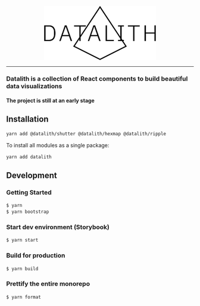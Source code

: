 <p align="center">
  <img src="./assets/logo.svg" width="300px" />
</p>

---

### Datalith is a collection of React components to build beautiful data visualizations

#### The project is still at an early stage

## Installation

```sh
yarn add @datalith/shutter @datalith/hexmap @datalith/ripple
```

To install all modules as a single package:

```sh
yarn add datalith
```

## Development

### Getting Started

```bash
$ yarn
$ yarn bootstrap
```

### Start dev environment (Storybook)

```bash
$ yarn start
```

### Build for production

```bash
$ yarn build
```

### Prettify the entire monorepo

```bash
$ yarn format
```
